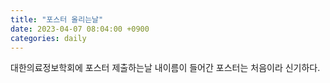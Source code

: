 ```yaml
---
title: "포스터 올리는날"
date: 2023-04-07 08:04:00 +0900
categories: daily
---
```

대한의료정보학회에 포스터 제출하는날
내이름이 들어간 포스터는 처음이라 신기하다.
